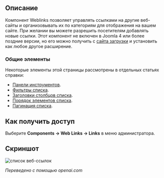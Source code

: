 <!-- Filename: Help4.x:Components_Weblinks_Links / Display title: Веб-ссылки  -->

## Описание

Компонент Weblinks позволяет управлять ссылками на другие веб-сайты и организовывать их по категориям для отображения на вашем сайте. При желании вы можете разрешить посетителям добавлять новые ссылки. Этот компонент не включен в Joomla 4 или более поздние версии, но его можно получить с [сайта загрузки](https://downloads.joomla.org/extensions/weblinks) и установить как любое другое расширение.

### Общие элементы

Некоторые элементы этой страницы рассмотрены в отдельных статьях справки:

* [Панели инструментов](jdocmanual?article=help/common-elements/toolbars).
* [Фильтры списка](jdocmanual?article=help/common-elements/list-filters).
* [Заголовки столбцов списка](jdocmanual?article=help/common-elements/list-column-headers).
* [Порядок элементов списка](jdocmanual?article=help/common-elements/list-ordering).
* [Пагинация списка](jdocmanual?article=help/common-elements/list-pagination).

## Как получить доступ

Выберите **Components → Web Links → Links** в меню администратора.

## Скриншот

![список веб-ссылок](../../../ru/images/weblinks/weblinks-list.png)

*Переведено с помощью openai.com*

